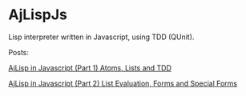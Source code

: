 # AjLispJs

Lisp interpreter written in Javascript, using TDD (QUnit).

Posts:

[AjLisp in Javascript (Part 1) Atoms, Lists and TDD](http://ajlopez.wordpress.com/2011/08/19/ajlisp-in-javascript-part-1-atoms-lists-and-tdd/)

[AjLisp in Javascript (Part 2) List Evaluation, Forms and Special Forms](http://ajlopez.wordpress.com/2011/08/30/ajlisp-in-javascript-part-1-list-evaluation-form-and-special-forms/)

